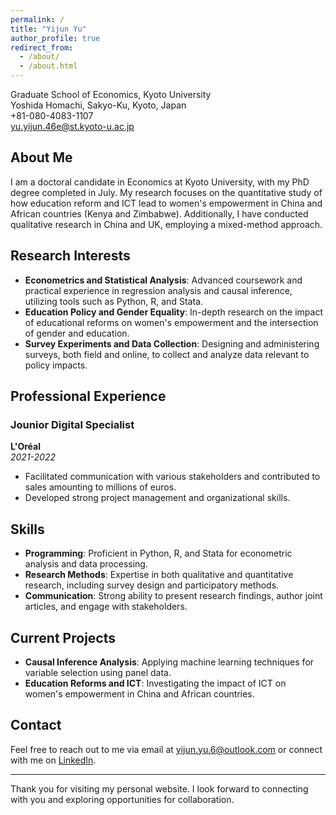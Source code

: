 ```yaml
---
permalink: /
title: "Yijun Yu"
author_profile: true
redirect_from: 
  - /about/
  - /about.html
---
```



Graduate School of Economics, Kyoto University  
Yoshida Homachi, Sakyo-Ku, Kyoto, Japan  
+81-080-4083-1107  
yu.yijun.46e@st.kyoto-u.ac.jp  

## About Me

I am a doctoral candidate in Economics at Kyoto University, with my PhD degree completed in July. My research focuses on the quantitative study of how education reform and ICT lead to women's empowerment in China and African countries (Kenya and Zimbabwe). Additionally, I have conducted qualitative research in China and UK, employing a mixed-method approach.

## Research Interests

- **Econometrics and Statistical Analysis**: Advanced coursework and practical experience in regression analysis and causal inference, utilizing tools such as Python, R, and Stata.
- **Education Policy and Gender Equality**: In-depth research on the impact of educational reforms on women's empowerment and the intersection of gender and education.
- **Survey Experiments and Data Collection**: Designing and administering surveys, both field and online, to collect and analyze data relevant to policy impacts.

## Professional Experience

### Jounior Digital Specialist
**L'Oréal**  
*2021-2022*  
- Facilitated communication with various stakeholders and contributed to sales amounting to millions of euros.
- Developed strong project management and organizational skills.

## Skills

- **Programming**: Proficient in Python, R, and Stata for econometric analysis and data processing.
- **Research Methods**: Expertise in both qualitative and quantitative research, including survey design and participatory methods.
- **Communication**: Strong ability to present research findings, author joint articles, and engage with stakeholders.

## Current Projects

- **Causal Inference Analysis**: Applying machine learning techniques for variable selection using panel data.
- **Education Reforms and ICT**: Investigating the impact of ICT on women's empowerment in China and African countries.

## Contact

Feel free to reach out to me via email at [yijun.yu.6@outlook.com](mailto:yijun.yu.6@outlook.com) or connect with me on [LinkedIn](https://www.linkedin.com/in/yijunyu).

---

Thank you for visiting my personal website. I look forward to connecting with you and exploring opportunities for collaboration.
